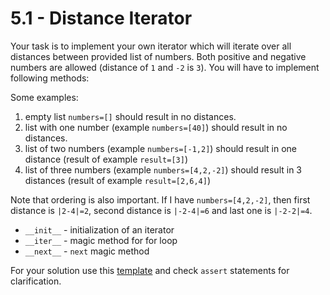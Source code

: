 # 5.1 - Distance Iterator

Your task is to implement your own iterator which will iterate over all distances between provided list of numbers. Both positive and negative numbers are allowed (distance of `1` and `-2` is `3`). You will have to implement following methods:

Some examples:

1. empty list `numbers=[]` should result in no distances.
1. list with one number (example `numbers=[40]`) should result in no distances.
1. list of two numbers (example `numbers=[-1,2]`) should result in one distance (result of example `result=[3]`)
1. list of three numbers (example `numbers=[4,2,-2]`) should result in 3 distances (result of example `result=[2,6,4]`)

Note that ordering is also important. If I have `numbers=[4,2,-2]`, then first distance is `|2-4|=2`, second distance is `|-2-4|=6` and last one is `|-2-2|=4`.  

* `__init__` - initialization of an iterator
* `__iter__` - magic method for for loop
* `__next__` - `next` magic method

For your solution use this [template](051_distance_iterator.py) and check `assert` statements for clarification.
